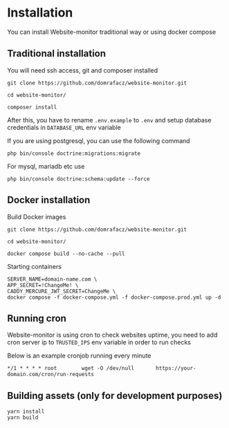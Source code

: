 # Installation

You can install Website-monitor traditional way or using docker compose

## Traditional installation

You will need ssh access, git and composer installed

```
git clone https://github.com/domrafacz/website-monitor.git

cd website-monitor/

composer install
```
After this, you have to rename `.env.example` to `.env` and setup database credentials in `DATABASE_URL` env variable

If you are using postgresql, you can use the following command
```
php bin/console doctrine:migrations:migrate
```
For mysql, mariadb etc use

```
php bin/console doctrine:schema:update --force
```
## Docker installation

Build Docker images

```
git clone https://github.com/domrafacz/website-monitor.git

cd website-monitor/

docker compose build --no-cache --pull
```
Starting containers
```
SERVER_NAME=domain-name.com \
APP_SECRET=!ChangeMe! \
CADDY_MERCURE_JWT_SECRET=ChangeMe \
docker compose -f docker-compose.yml -f docker-compose.prod.yml up -d
```

## Running cron
Website-monitor is using cron to check websites uptime, you need to add cron server ip to `TRUSTED_IPS` env variable in order to run checks

Below is an example cronjob running every minute
```
*/1 * * * * root        wget -O /dev/null       https://your-domain.com/cron/run-requests
```

## Building assets (only for development purposes)
```
yarn install
yarn build
```